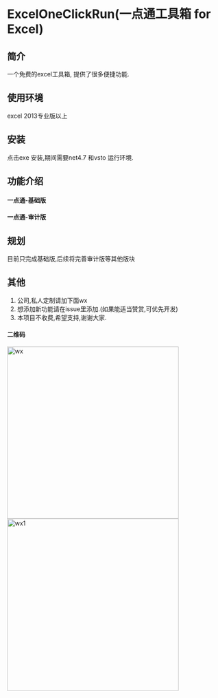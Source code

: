 # ExcelOneClickRun(一点通工具箱 for Excel)

## 简介
一个免费的excel工具箱, 提供了很多便捷功能.
## 使用环境
excel 2013专业版以上
## 安装
点击exe 安装,期间需要net4.7 和vsto 运行环境.
## 功能介绍
#### 一点通-基础版

#### 一点通-审计版

## 规划

目前只完成基础版,后续将完善审计版等其他版块

## 其他
1. 公司,私人定制请加下面wx
2. 想添加新功能请在issue里添加.(如果能适当赞赏,可优先开发)
3. 本项目不收费,希望支持,谢谢大家.

#### 二维码
<img src="https://raw.github.com/nanshens/ExcelOneClickRun/main/wx_2.jpg" alt="wx" width="400px"/> <img src="https://raw.github.com/nanshens/ExcelOneClickRun/main/wx_1.jpg" alt="wx1" width="400px"/> 

